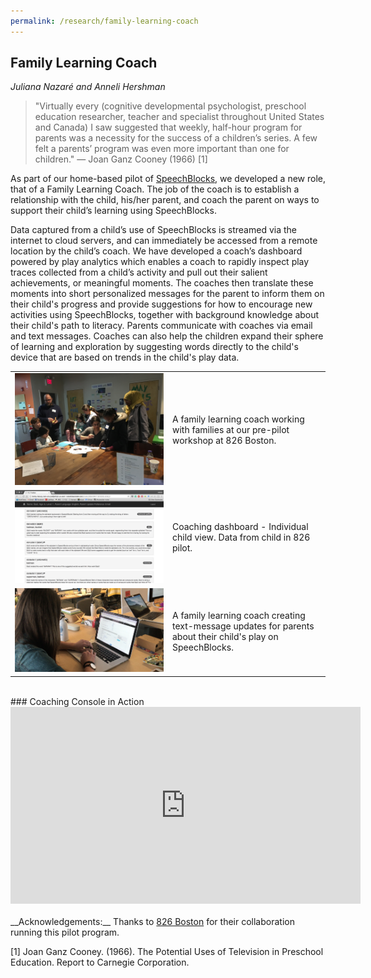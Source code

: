 ```yaml
---
permalink: /research/family-learning-coach
---
```


## Family Learning Coach
*Juliana Nazaré and Anneli Hershman*

> "Virtually every (cognitive developmental psychologist, preschool education researcher, teacher and specialist throughout United States and Canada) I saw suggested that weekly, half-hour program for parents was a necessity for the success of a children’s series. A few felt a parents’ program was even more important than one for children." — Joan Ganz Cooney (1966) [1]

As part of our home-based pilot of <a href="/research/speechblocks/">SpeechBlocks</a>, we developed a new role, that of a Family Learning Coach. The job of the coach is to establish a relationship with the child, his/her parent, and coach the parent on ways to support their child’s learning using SpeechBlocks. 

Data captured from a child’s use of SpeechBlocks is streamed via the internet to cloud servers, and can immediately be accessed from a remote location by the child’s coach. We have developed a coach’s dashboard powered by play analytics which enables a coach to rapidly inspect play traces collected from a child’s activity and pull out their salient achievements, or meaningful moments. The coaches then translate these moments into short personalized messages for the parent to inform them on their child's progress and provide suggestions for how to encourage new activities using SpeechBlocks, together with background knowledge about their child's path to literacy. Parents communicate with coaches via email and text messages. Coaches can also help the children expand their sphere of learning and exploration by suggesting words directly to the child's device that are based on trends in the child's play data.

<table>
	<tr>
		<td width="50%" style="border: 0px !important;">
			<img src="/images/projects/family-learning-coach/pre-pilot.jpg" width="100%">
		</td>
		<td width="50%" style="border: 0px !important;">
			A family learning coach working with families at our pre-pilot workshop at 826 Boston.
		</td>
	</tr>
	<tr>
		<td width="50%" style="border: 0px !important;">
			<img src="/images/projects/family-learning-coach/dashboard.png" width="100%">
		</td>
		<td width="50%" style="border: 0px !important;">
			Coaching dashboard - Individual child view. Data from child in 826 pilot.</td>
	</tr>
	<tr>
		<td width="50%" style="border: 0px !important;">
			<img src="/images/projects/family-learning-coach/coach-creating-updates.png" width="100%">
		</td>
		<td width="50%" style="border: 0px !important;">
			A family learning coach creating text-message updates for parents about their child's play on SpeechBlocks.
		</td>
	</tr>
</table>
<br/>
### Coaching Console in Action
<iframe width="560" height="315" src="https://www.youtube.com/embed/d7dCO-vHPw0" frameborder="0" allowfullscreen></iframe>
<br/>
<br/>
__Acknowledgements:__ Thanks to <a href="http://www.826boston.org/">826 Boston</a> for their collaboration running this pilot program.

[1] Joan Ganz Cooney. (1966). The Potential Uses of Television in Preschool Education. Report to Carnegie Corporation.
